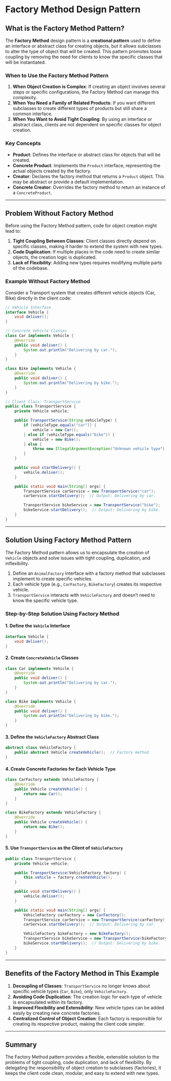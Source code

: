 
# Factory Method Design Pattern

## What is the Factory Method Pattern?

The **Factory Method** design pattern is a **creational pattern** used to define an interface or abstract class for creating objects, but it allows subclasses to alter the type of object that will be created. This pattern promotes loose coupling by removing the need for clients to know the specific classes that will be instantiated.

### When to Use the Factory Method Pattern

1. **When Object Creation is Complex**: If creating an object involves several steps or specific configurations, the Factory Method can manage this complexity.
2. **When You Need a Family of Related Products**: If you want different subclasses to create different types of products but still share a common interface.
3. **When You Want to Avoid Tight Coupling**: By using an interface or abstract class, clients are not dependent on specific classes for object creation.

### Key Concepts

- **Product**: Defines the interface or abstract class for objects that will be created.
- **Concrete Product**: Implements the `Product` interface, representing the actual objects created by the factory.
- **Creator**: Declares the factory method that returns a `Product` object. This may be abstract or provide a default implementation.
- **Concrete Creator**: Overrides the factory method to return an instance of a `ConcreteProduct`.

---

## Problem Without Factory Method

Before using the Factory Method pattern, code for object creation might lead to:

1. **Tight Coupling Between Classes**: Client classes directly depend on specific classes, making it harder to extend the system with new types.
2. **Code Duplication**: If multiple places in the code need to create similar objects, the creation logic is duplicated.
3. **Lack of Flexibility**: Adding new types requires modifying multiple parts of the codebase.

### Example Without Factory Method

Consider a Transport system that creates different vehicle objects (Car, Bike) directly in the client code:

```java
// Vehicle Interface
interface Vehicle {
    void deliver();
}

// Concrete Vehicle Classes
class Car implements Vehicle {
    @Override
    public void deliver() {
        System.out.println("Delivering by car.");
    }
}

class Bike implements Vehicle {
    @Override
    public void deliver() {
        System.out.println("Delivering by bike.");
    }
}

// Client Class: TransportService
public class TransportService {
    private Vehicle vehicle;

    public TransportService(String vehicleType) {
        if (vehicleType.equals("car")) {
            vehicle = new Car();
        } else if (vehicleType.equals("bike")) {
            vehicle = new Bike();
        } else {
            throw new IllegalArgumentException("Unknown vehicle type");
        }
    }

    public void startDelivery() {
        vehicle.deliver();
    }

    public static void main(String[] args) {
        TransportService carService = new TransportService("car");
        carService.startDelivery();  // Output: Delivering by car.

        TransportService bikeService = new TransportService("bike");
        bikeService.startDelivery();  // Output: Delivering by bike.
    }
}
```

---

## Solution Using Factory Method Pattern

The Factory Method pattern allows us to encapsulate the creation of `Vehicle` objects and solve issues with tight coupling, duplication, and inflexibility.

1. Define an `AnimalFactory` interface with a factory method that subclasses implement to create specific vehicles.
2. Each vehicle type (e.g., `CarFactory`, `BikeFactory`) creates its respective vehicle.
3. `TransportService` interacts with `VehicleFactory` and doesn’t need to know the specific vehicle type.

### Step-by-Step Solution Using Factory Method

#### 1. Define the `Vehicle` Interface

```java
interface Vehicle {
    void deliver();
}
```

#### 2. Create `ConcreteVehicle` Classes

```java
class Car implements Vehicle {
    @Override
    public void deliver() {
        System.out.println("Delivering by car.");
    }
}

class Bike implements Vehicle {
    @Override
    public void deliver() {
        System.out.println("Delivering by bike.");
    }
}
```

#### 3. Define the `VehicleFactory` Abstract Class

```java
abstract class VehicleFactory {
    public abstract Vehicle createVehicle();  // Factory method
}
```

#### 4. Create Concrete Factories for Each Vehicle Type

```java
class CarFactory extends VehicleFactory {
    @Override
    public Vehicle createVehicle() {
        return new Car();
    }
}

class BikeFactory extends VehicleFactory {
    @Override
    public Vehicle createVehicle() {
        return new Bike();
    }
}
```

#### 5. Use `TransportService` as the Client of `VehicleFactory`

```java
public class TransportService {
    private Vehicle vehicle;

    public TransportService(VehicleFactory factory) {
        this.vehicle = factory.createVehicle();
    }

    public void startDelivery() {
        vehicle.deliver();
    }

    public static void main(String[] args) {
        VehicleFactory carFactory = new CarFactory();
        TransportService carService = new TransportService(carFactory);
        carService.startDelivery();  // Output: Delivering by car.

        VehicleFactory bikeFactory = new BikeFactory();
        TransportService bikeService = new TransportService(bikeFactory);
        bikeService.startDelivery();  // Output: Delivering by bike.
    }
}
```

---

## Benefits of the Factory Method in This Example

1. **Decoupling of Classes**: `TransportService` no longer knows about specific vehicle types (`Car`, `Bike`), only `VehicleFactory`.
2. **Avoiding Code Duplication**: The creation logic for each type of vehicle is encapsulated within its factory.
3. **Improved Flexibility and Extensibility**: New vehicle types can be added easily by creating new concrete factories.
4. **Centralized Control of Object Creation**: Each factory is responsible for creating its respective product, making the client code simpler.

---

## Summary

The Factory Method pattern provides a flexible, extensible solution to the problems of tight coupling, code duplication, and lack of flexibility. By delegating the responsibility of object creation to subclasses (factories), it keeps the client code clean, modular, and easy to extend with new types.
